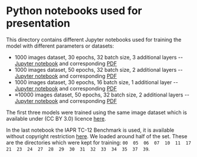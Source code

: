 # Python notebooks used for presentation

This directory contains different Jupyter notebooks used for training the model with different parameters or datasets:

- 1000 images dataset, 30 epochs, 32 batch size, 3 additional layers -- [Jupyter notebook](./semantic-image-search-30epoch-32batch-3layer.ipynb) and corresponding [PDF](./semantic-image-search-30epoch-32batch-3layer.pdf)
- 1000 images dataset, 50 epochs, 32 batch size, 2 additional layers -- [Jupyter notebook](./semantic-image-search-final.ipynb) and corresponding [PDF](./semantic-image-search-final.pdf)
- 1000 images dataset, 30 epochs, 16 batch size, 1 additional layer -- [Jupyter notebook](./semantic-image-search-30epoch-16batch-1layer.ipynb) and corresponding [PDF](./semantic-image-search-30epoch-16batch-1layer.pdf)
- ≈10000 images dataset, 50 epochs, 32 batch size, 2 additional layers -- [Jupyter notebook](./semantic-image-search-iaprtc12.ipynb) and corresponding [PDF](./semantic-image-search-iaprtc12.pdf)

The first three models were trained using the same image dataset which is available under (CC BY 3.0) licence [here](https://vision.cs.uiuc.edu/pascal-sentences/).

In the last notebook the IAPR TC-12 Benchmark is used, it is available without copyright restriction [here](http://www-i6.informatik.rwth-aachen.de/imageclef/resources/iaprtc12.tgz). We loaded around half of the set. These are the directories which were kept for training: `00  05  06  07  10  11  17  21  23  24  27  28  29  30  31  32  33  34  35  37  39`.
